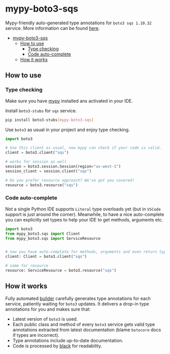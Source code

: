 # mypy-boto3-sqs

Mypy-friendly auto-generated type annotations for `boto3 sqs 1.10.32` service.
More information can be found [here](https://github.com/vemel/mypy_boto3).

- [mypy-boto3-sqs](#mypy-boto3-sqs)
  - [How to use](#how-to-use)
    - [Type checking](#type-checking)
    - [Code auto-complete](#code-auto-complete)
  - [How it works](#how-it-works)

## How to use

### Type checking

Make sure you have [mypy](https://github.com/python/mypy) installed ans activated in your IDE.

Install `boto3-stubs` for `sqs` service.

```bash
pip install boto3-stubs[mypy-boto3-sqs]
```

Use `boto3` as usual in your project and enjoy type checking.

```python
import boto3

# Use this client as usual, now mypy can check if your code is valid.
client = boto3.client("sqs")

# works for session as well
session = boto3.session.Session(region="us-west-1")
session_client = session.client("sqs")

# Do you prefer resource approach? We've got you covered!
resource = boto3.resource("sqs")
```

### Code auto-complete

Not a single Python IDE supports `Literal` type overloads yet (but in `VSCode` support is just around the corner).
Meanwhile, to have a nice auto-complete you can explicitly set types to help your IDE to get methods, arguments etc.

```python
import boto3
from mypy_boto3.sqs import Client
from mypy_boto3.sqs import ServiceResource


# now you have auto-complete for methods, arguments and even return types
client: Client = boto3.client("sqs")

# same for resource
resource: ServiceResource = boto3.resource("sqs")
```

## How it works

Fully automated [builder](https://github.com/vemel/mypy_boto3) carefully generates
type annotations for each service, patiently waiting for `boto3` updates. It delivers
a drop-in type annotations for you and makes sure that:

- Latest version of `boto3` is used.
- Each public class and method of every `boto3` service gets valid type annotations
  extracted from latest documentation (blame `botocore` docs if types are incorrect).
- Type annotations include up-to-date documentation.
- Code is processed by [black](https://github.com/psf/black) for readability.